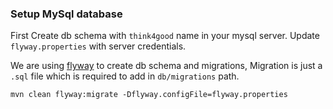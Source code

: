 ### Setup MySql database

First Create db schema with `think4good` name in your mysql server. Update `flyway.properties` with server
credentials.

We are using [flyway](https://flywaydb.org/) to create db schema and migrations, Migration is just a `.sql` file which is required to add
in `db/migrations` path.

```mvn clean flyway:migrate -Dflyway.configFile=flyway.properties```

